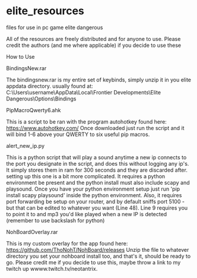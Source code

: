 # elite_resources
files for use in pc game elite dangerous

All of the resources are freely distributed and for anyone to use. Please credit the authors (and me where applicable) if you decide to use these


How to Use


BindingsNew.rar

The bindingsnew.rar is my entire set of keybinds, simply unzip it in you elite appdata directory. 
usually found at: C:\Users\username\AppData\Local\Frontier Developments\Elite Dangerous\Options\Bindings


PipMacroQwerty6.ahk

This is a script to be ran with the program autohotkey found here: https://www.autohotkey.com/
Once downloaded just run the script and it will bind 1-6 above your QWERTY to six useful pip macros.


alert_new_ip.py

This is a python script that will play a sound anytime a new ip connects to the port you designate in the script, and does this
without logging any ip's. It simply stores them in ram for 300 seconds and they are discarded after. setting up this one is a bit more complicated. 
It requires a python environment be present and the python install must also include scapy and playsound. 
Once you have your python environment setup just run 'pip install scapy playsound' inside the python environment. 
Also, it requires port forwarding be setup on your router, and by default sniffs port 5100 - but that can be edited to whatever you want (Line 48). 
Line 9 requires you to point it to and mp3 you'd like played when a new IP is detected (remember to use backslash for python)


NohBoardOverlay.rar

This is my custom overlay for the app found here:  https://github.com/ThoNohT/NohBoard/releases
Unzip the file to whatever directory you set your nohboard install too, and that's it, should be ready to go.
Please credit me if you decide to use this, maybe throw a link to my twitch up wwww.twitch.tv/neotantrix.

